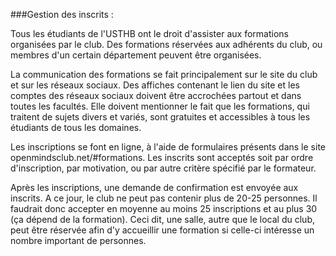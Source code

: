 ###Gestion des inscrits :

Tous les étudiants de l'USTHB ont le droit d'assister aux formations organisées par le club. Des formations réservées aux adhérents du club, ou membres d'un certain département peuvent être organisées.

La communication des formations se fait principalement sur le site du club et sur les réseaux sociaux. Des affiches contenant le lien du site et les comptes des réseaux sociaux doivent être accrochées partout et dans toutes les facultés. Elle doivent mentionner le fait que les formations, qui traitent de sujets divers et variés, sont gratuites et accessibles à tous les étudiants de tous les domaines. 

Les inscriptions se font en ligne, à l'aide de formulaires présents dans le site openmindsclub.net/#formations. Les inscrits sont acceptés soit par ordre d'inscription, par motivation, ou par autre critère spécifié par le formateur.

Après les inscriptions, une demande de confirmation est envoyée aux inscrits. A ce jour, le club ne peut pas contenir plus de 20-25 personnes. Il faudrait donc accepter en moyenne au moins 25 inscriptions et au plus 30 (ça dépend de la formation).
Ceci dit, une salle, autre que le local du club, peut être réservée afin d'y accueillir une formation si celle-ci intéresse un nombre important de personnes.


